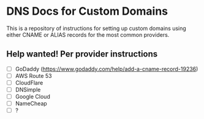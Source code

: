 # DNS Docs for Custom Domains

This is a repository of instructions for setting up custom domains using either CNAME or ALIAS records for the most common providers.

## Help wanted! Per provider instructions

- [ ] GoDaddy (https://www.godaddy.com/help/add-a-cname-record-19236)
- [ ] AWS Route 53
- [ ] CloudFlare
- [ ] DNSimple
- [ ] Google Cloud
- [ ] NameCheap
- [ ] ?
